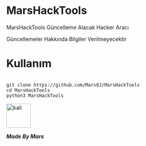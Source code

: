 # MarsHackTools
MarsHackTools Güncelleme Alacak Hacker Aracı


Güncellemeler Hakkında Bilgiler Verilmeyecektir


# Kullanım 

```

git clone https://github.com/Mars0J/MarsHackTools
cd MarsHackTools
python3 MarsHackTools

```

<a href="https://emoji.gg/emoji/3225_kali"><img src="https://emoji.gg/assets/emoji/3225_kali.png" width="64px" height="64px" alt="kali"></a>



***Made By Mars***

